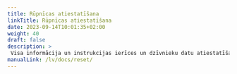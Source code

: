 ```yaml
---
title: Rūpnīcas atiestatīšana
linkTitle: Rūpnīcas atiestatīšana
date: 2023-09-14T10:01:35+02:00
weight: 40
draft: false
description: >
 Visa informācija un instrukcijas ierīces un dzīvnieku datu atiestatīšanai ir pieejama šeit
manualLink: /lv/docs/reset/
---
```

<script>
  window.location.href = "/lv/docs/reset/";
</script>
